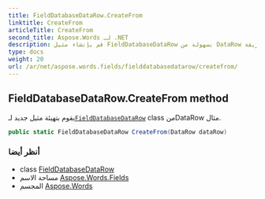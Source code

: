 ```yaml
---
title: FieldDatabaseDataRow.CreateFrom
linktitle: CreateFrom
articleTitle: CreateFrom
second_title: Aspose.Words لـ .NET
description: قم بإنشاء مثيل FieldDatabaseDataRow بسهولة من DataRow باستخدام طريقة CreateFrom، مما يؤدي إلى تبسيط إدارة البيانات وتعزيز الكفاءة.
type: docs
weight: 20
url: /ar/net/aspose.words.fields/fielddatabasedatarow/createfrom/
---
```

## FieldDatabaseDataRow.CreateFrom method

يقوم بتهيئة مثيل جديد لـ[`FieldDatabaseDataRow`](../) class منDataRow مثال.

```csharp
public static FieldDatabaseDataRow CreateFrom(DataRow dataRow)
```

### أنظر أيضا

* class [FieldDatabaseDataRow](../)
* مساحة الاسم [Aspose.Words.Fields](../../../aspose.words.fields/)
* المجسم [Aspose.Words](../../../)
